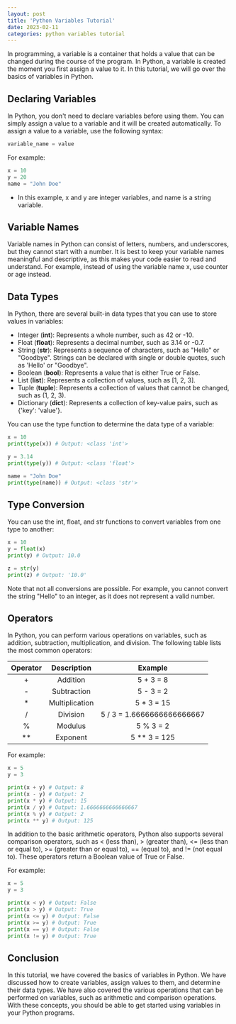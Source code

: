 ```yaml
---
layout: post
title: 'Python Variables Tutorial'
date: 2023-02-11
categories: python variables tutorial
---
```


In programming, a variable is a container that holds a value that can be changed during the course of the program. In Python, a variable is created the moment you first assign a value to it. In this tutorial, we will go over the basics of variables in Python.

## Declaring Variables

In Python, you don't need to declare variables before using them. You can simply assign a value to a variable and it will be created automatically. To assign a value to a variable, use the following syntax:

```python
variable_name = value
```

For example:

```python
x = 10
y = 20
name = "John Doe"
```

- In this example, x and y are integer variables, and name is a string variable.

## Variable Names

Variable names in Python can consist of letters, numbers, and underscores, but they cannot start with a number. It is best to keep your variable names meaningful and descriptive, as this makes your code easier to read and understand. For example, instead of using the variable name x, use counter or age instead.

## Data Types

In Python, there are several built-in data types that you can use to store values in variables:

- Integer (**int**): Represents a whole number, such as 42 or -10.
- Float (**float**): Represents a decimal number, such as 3.14 or -0.7.
- String (**str**): Represents a sequence of characters, such as "Hello" or "Goodbye". Strings can be declared with single or double quotes, such as 'Hello' or "Goodbye".
- Boolean (**bool**): Represents a value that is either True or False.
- List (**list**): Represents a collection of values, such as [1, 2, 3].
- Tuple (**tuple**): Represents a collection of values that cannot be changed, such as (1, 2, 3).
- Dictionary (**dict**): Represents a collection of key-value pairs, such as {'key': 'value'}.

You can use the type function to determine the data type of a variable:

```python
x = 10
print(type(x)) # Output: <class 'int'>

y = 3.14
print(type(y)) # Output: <class 'float'>

name = "John Doe"
print(type(name)) # Output: <class 'str'>
```

## Type Conversion

You can use the int, float, and str functions to convert variables from one type to another:

```python
x = 10
y = float(x)
print(y) # Output: 10.0

z = str(y)
print(z) # Output: '10.0'
```

Note that not all conversions are possible. For example, you cannot convert the string "Hello" to an integer, as it does not represent a valid number.

## Operators

In Python, you can perform various operations on variables, such as addition, subtraction, multiplication, and division. The following table lists the most common operators:

| Operator |  Description   |          Example           |
| :------: | :------------: | :------------------------: |
|    +     |    Addition    |         5 + 3 = 8          |
|    -     |  Subtraction   |         5 - 3 = 2          |
|    \*    | Multiplication |        5 \* 3 = 15         |
|    /     |    Division    | 5 / 3 = 1.6666666666666667 |
|    %     |    Modulus     |         5 % 3 = 2          |
|   \*\*   |    Exponent    |       5 \*\* 3 = 125       |

For example:

```python
x = 5
y = 3

print(x + y) # Output: 8
print(x - y) # Output: 2
print(x * y) # Output: 15
print(x / y) # Output: 1.6666666666666667
print(x % y) # Output: 2
print(x ** y) # Output: 125
```

In addition to the basic arithmetic operators, Python also supports several comparison operators, such as < (less than), > (greater than), <= (less than or equal to), >= (greater than or equal to), == (equal to), and != (not equal to). These operators return a Boolean value of True or False.

For example:

```python
x = 5
y = 3

print(x < y) # Output: False
print(x > y) # Output: True
print(x <= y) # Output: False
print(x >= y) # Output: True
print(x == y) # Output: False
print(x != y) # Output: True
```

## Conclusion

In this tutorial, we have covered the basics of variables in Python. We have discussed how to create variables, assign values to them, and determine their data types. We have also covered the various operations that can be performed on variables, such as arithmetic and comparison operations. With these concepts, you should be able to get started using variables in your Python programs.
